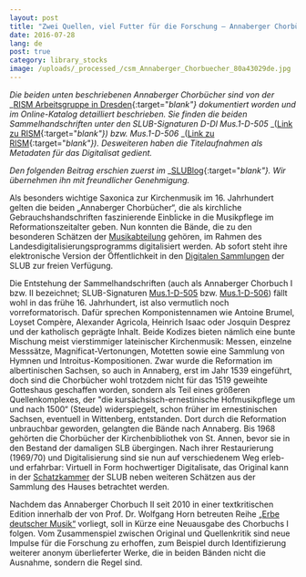 ```yaml
---
layout: post
title: "Zwei Quellen, viel Futter für die Forschung – Annaberger Chorbücher digital"
date: 2016-07-28
lang: de
post: true
category: library_stocks
image: /uploads/_processed_/csm_Annaberger_Chorbuecher_80a43029de.jpg
---
```



_Die beiden unten beschriebenen Annaberger Chorbücher sind von der_ _[RISM Arbeitsgruppe in Dresden](http://de.rism.info/de/home.html){:target="_blank"} dokumentiert worden und im Online-Katalog detailliert beschrieben. Sie finden die beiden Sammelhandschriften unter den SLUB-Signaturen D-Dl Mus.1-D-505_ _([Link zu RISM](https://opac.rism.info/search?View=rism&callno=Mus.1-D-505){:target="_blank"}) bzw. Mus.1-D-506_ _([Link zu RISM](https://opac.rism.info/search?View=rism&callno=Mus.1-D-506){:target="_blank"}). Desweiteren haben die Titelaufnahmen als Metadaten für das Digitalisat gedient._

_Den folgenden Beitrag erschien zuerst im_ _[SLUBlog](http://blog.slub-dresden.de/beitrag/2016/07/19/zwei-quellen-viel-futter-fuer-die-forschung-annaberger-chorbuecher-digital/){:target="_blank"}. Wir übernehmen ihn mit freundlicher Genehmigung._

Als besonders wichtige Saxonica zur Kirchenmusik im 16. Jahrhundert gelten die beiden „Annaberger Chorbücher“, die als kirchliche Gebrauchshandschriften faszinierende Einblicke in die Musikpflege im Reformationszeitalter geben. Nun konnten die Bände, die zu den besonderen Schätzen der [Musikabteilung](http://www.slub-dresden.de/sammlungen/musik/) gehören, im Rahmen des Landesdigitalisierungsprogramms digitalisiert werden. Ab sofort steht ihre elektronische Version der Öffentlichkeit in den [Digitalen Sammlungen](http://digital.slub-dresden.de/kollektionen/) der SLUB zur freien Verfügung.

Die Entstehung der Sammelhandschriften (auch als Annaberger Chorbuch I bzw. II bezeichnet; SLUB-Signaturen [Mus.1-D-505](http://digital.slub-dresden.de/werkansicht/dlf/168387/1/) bzw. [Mus.1-D-506](http://digital.slub-dresden.de/werkansicht/dlf/168388/1/)) fällt wohl in das frühe 16. Jahrhundert, ist also vermutlich noch vorreformatorisch. Dafür sprechen Komponistennamen wie Antoine Brumel, Loyset Compère, Alexander Agricola, Heinrich Isaac oder Josquin Desprez und der katholisch geprägte Inhalt. Beide Kodizes bieten nämlich eine bunte Mischung meist vierstimmiger lateinischer Kirchenmusik: Messen, einzelne Messsätze, Magnificat-Vertonungen, Motetten sowie eine Sammlung von Hymnen und Introitus-Kompositionen. Zwar wurde die Reformation im albertinischen Sachsen, so auch in Annaberg, erst im Jahr 1539 eingeführt, doch sind die Chorbücher wohl trotzdem nicht für das 1519 geweihte Gotteshaus geschaffen worden, sondern als Teil eines größeren Quellenkomplexes, der "die kursächsisch-ernestinische Hofmusikpflege um und nach 1500“ (Steude) widerspiegelt, schon früher im ernestinischen Sachsen, eventuell in Wittenberg, entstanden. Dort durch die Reformation unbrauchbar geworden, gelangten die Bände nach Annaberg. Bis 1968 gehörten die Chorbücher der Kirchenbibliothek von St. Annen, bevor sie in den Bestand der damaligen SLB übergingen. Nach ihrer Restaurierung (1969/70) und Digitalisierung sind sie nun auf verschiedenem Weg erleb- und erfahrbar: Virtuell in Form hochwertiger Digitalisate, das Original kann in der [Schatzkammer](http://www.slub-dresden.de/ueber-uns/buchmuseum/virtuelle-schatzkammer/vitrinenueberblick/vitrine-xiii/) der SLUB neben weiteren Schätzen aus der Sammlung des Hauses betrachtet werden.

Nachdem das Annaberger Chorbuch II seit 2010 in einer textkritischen Edition innerhalb der von Prof. Dr. Wolfgang Horn betreuten Reihe [„Erbe deutscher Musik“](http://www.uni-regensburg.de/Fakultaeten/phil_Fak_I/Musikwissenschaft/EDM/EdM-Inhalte.html) vorliegt, soll in Kürze eine Neuausgabe des Chorbuchs I folgen. Vom Zusammenspiel zwischen Original und Quellenkritik sind neue Impulse für die Forschung zu erhoffen, zum Beispiel durch Identifizierung weiterer anonym überlieferter Werke, die in beiden Bänden nicht die Ausnahme, sondern die Regel sind.



<script type="text/javascript">var switchTo5x=true;</script><script type="text/javascript" src="http://w.sharethis.com/button/buttons.js"></script><script type="text/javascript">stLight.options({publisher: "9b601438-1ce1-49d8-bfd7-9cff5df54c17", doNotHash: false, doNotCopy: false, hashAddressBar: false});</script>